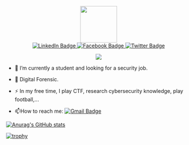 <div id="header" align="center">
  <img src="https://i.giphy.com/media/v1.Y2lkPTc5MGI3NjExbXBheW16OTFuaXZ0ZDU4amRvZmZ0bm92NWgxamZqcTkyajRlN3BycyZlcD12MV9pbnRlcm5hbF9naWZfYnlfaWQmY3Q9Zw/DHBGehJ3FSZEygszX3/giphy.gif" width="100"/>
</div>

<div id="badges" align="center">
  <a href="https://www.linkedin.com/in/kh%C3%A1nh-ph%E1%BA%A1m-4ab36a313/">
    <img src="https://img.shields.io/badge/LinkedIn-blue?style=for-the-badge&logo=linkedin&logoColor=white" alt="LinkedIn Badge"/>
  </a>
  <a href="https://www.facebook.com/phamngockhanh13">
    <img src="https://img.shields.io/badge/Facebook-blue?style=for-the-badge&logo=facebook&logoColor=white" alt="Facebook Badge"/>
  </a>
  <a href="https://x.com/Sp4c3Kpybr">
    <img src="https://img.shields.io/badge/X-black?style=for-the-badge&logo=twitter&logoColor=white" alt="Twitter Badge"/>
  </a>
    
  ![](https://komarev.com/ghpvc/?username=LDV-SpaceK&color=green&style=for-the-badge)
</div>

- :telescope: I’m currently a student and looking for a security job.

- :seedling: Digital Forensic.

- :zap: In my free time, I play CTF, research cybersecurity knowledge, play football,...

- :mailbox:How to reach me: [![Gmail Badge](https://img.shields.io/badge/-gmail-blue?style=flat&logo=Gmail&logoColor=white)](your-linkedin-url)

[![Anurag's GitHub stats](https://github-readme-stats.vercel.app/api?username=LDV-SpaceK)](https://github.com/anuraghazra/github-readme-stats)

[![trophy](https://github-profile-trophy.vercel.app/?username=LDV-SpaceK&theme=onedark)](https://github.com/ryo-ma/github-profile-trophy)

<!---
LDV-SpaceK/LDV-SpaceK is a ✨ special ✨ repository because its `README.md` (this file) appears on your GitHub profile.
You can click the Preview link to take a look at your changes.
--->
